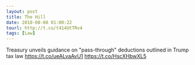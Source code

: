 ```yaml
---
layout: post
title: The Hill
date: 2018-08-08 01:00:22
tourl: http://t.co/t414UtTRv4
tags: [Law]
---
```

Treasury unveils guidance on "pass-through" deductions outlined in Trump tax law https://t.co/ueALvaAvU1 https://t.co/HscXHbwXL5